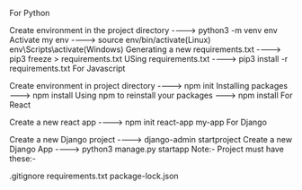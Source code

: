 For Python

Create environment in the project directory ----> python3 -m venv env
Activate my env ----> source env/bin/activate(Linux)
env\Scripts\activate(Windows)
Generating a new requirements.txt ----> pip3 freeze > requirements.txt
USing requirements.txt ----> pip3 install -r requirements.txt
For Javascript

Create environment in project directory ----> npm init
Installing packages ---> npm install
Using npm to reinstall your packages ---> npm install
For React

Create a new react app ----> npm init react-app my-app
For Django

Create a new Django project ----> django-admin startproject
Create a new Django App ----> python3 manage.py startapp
Note:- Project must have these:-

.gitignore
requirements.txt
package-lock.json
